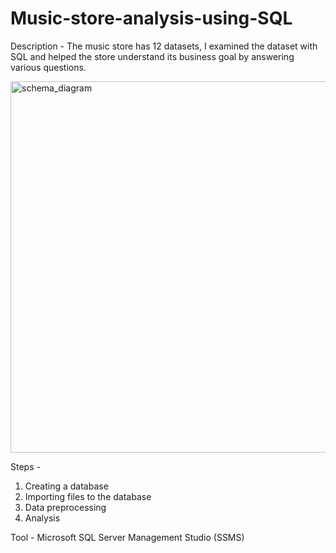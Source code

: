 # Music-store-analysis-using-SQL

Description - 
  The music store has 12 datasets, I examined the dataset with SQL and helped the store understand its business goal by answering various questions.   
  
<img width="594" alt="schema_diagram" src="https://github.com/user-attachments/assets/fd656d8a-7537-41e9-baa8-e12eea100043" />

Steps - 
  1. Creating a database
  2. Importing files to the database
  3. Data preprocessing
  4. Analysis

Tool - Microsoft SQL Server Management Studio (SSMS)
